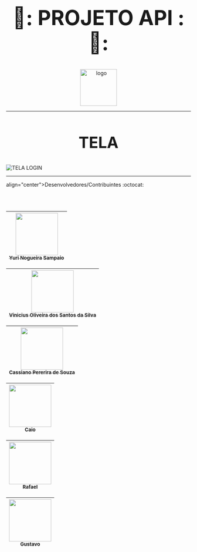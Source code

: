 # <div align="center"><h1>🤖: PROJETO API :🤖:</h1></div>


 <p align="center">
  <img src="templates/static/geral/img/logo.png" alt="logo" style="width: 100px;">
</p>

___

# <div align="center"><h2> TELA </h2></div>
![TELA LOGIN](img_readme/cadastrar.png)

___




 <div> 
   align="center">Desenvolvedores/Contribuintes :octocat:
   
  <br></br>

  | [<img src="https://avatars.githubusercontent.com/u/102839085?s=400&u=ca12d62cdc893b83486100dc979f339f05ac5865&v=4" width=115><br><sub>Yuri Nogueira Sampaio</sub>](https://github.com/YuriSampaio10)
| :---: |

| [<img src="https://avatars.githubusercontent.com/u/103079657?v=4" width=115><br><sub>Vinicius Oliveira dos Santos da Silva</sub>](https://github.com/MaximussZ8)
| :---: |

| [<img src="https://avatars.githubusercontent.com/u/232715242?v=4" width=115><br><sub>Cassiano Pererira de Souza</sub>](https://github.com/MaximussZ8)
| :---: |

| [<img src="https://avatars.githubusercontent.com/u/206223227?v=4" width=115><br><sub>Caio</sub>](https://github.com/MaximussZ8)
| :---: |


| [<img src="https://avatars.githubusercontent.com/u/148083115?v=4" width=115><br><sub>Rafael</sub>](https://github.com/MaximussZ8)
| :---: |

| [<img src="https://avatars.githubusercontent.com/u/233599097?v=4" width=115><br><sub>Gustavo</sub>](https://github.com/MaximussZ8)
| :---: |

   
 </div>

